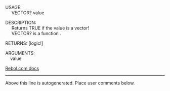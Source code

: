 USAGE:  
&nbsp;&nbsp;&nbsp;&nbsp;&nbsp;VECTOR?&nbsp;value&nbsp;  
  
DESCRIPTION:  
&nbsp;&nbsp;&nbsp;&nbsp;&nbsp;Returns&nbsp;TRUE&nbsp;if&nbsp;the&nbsp;value&nbsp;is&nbsp;a&nbsp;vector!  
&nbsp;&nbsp;&nbsp;&nbsp;&nbsp;VECTOR?&nbsp;is&nbsp;a&nbsp;function&nbsp;.  
  
RETURNS:&nbsp;[logic!]  
  
ARGUMENTS:  
&nbsp;&nbsp;&nbsp;&nbsp;value  

[Rebol.com docs](http://www.rebol.com/r3/docs/functions/vector-q.html)
___
Above this line is autogenerated. Place user comments below.